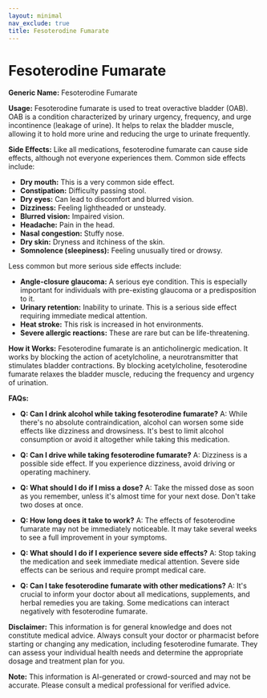 ```yaml
---
layout: minimal
nav_exclude: true
title: Fesoterodine Fumarate
---
```


# Fesoterodine Fumarate

**Generic Name:** Fesoterodine Fumarate

**Usage:** Fesoterodine fumarate is used to treat overactive bladder (OAB).  OAB is a condition characterized by urinary urgency, frequency, and urge incontinence (leakage of urine).  It helps to relax the bladder muscle, allowing it to hold more urine and reducing the urge to urinate frequently.


**Side Effects:**  Like all medications, fesoterodine fumarate can cause side effects, although not everyone experiences them.  Common side effects include:

* **Dry mouth:** This is a very common side effect.
* **Constipation:**  Difficulty passing stool.
* **Dry eyes:**  Can lead to discomfort and blurred vision.
* **Dizziness:**  Feeling lightheaded or unsteady.
* **Blurred vision:** Impaired vision.
* **Headache:**  Pain in the head.
* **Nasal congestion:** Stuffy nose.
* **Dry skin:**  Dryness and itchiness of the skin.
* **Somnolence (sleepiness):** Feeling unusually tired or drowsy.


Less common but more serious side effects include:

* **Angle-closure glaucoma:** A serious eye condition.  This is especially important for individuals with pre-existing glaucoma or a predisposition to it.
* **Urinary retention:** Inability to urinate. This is a serious side effect requiring immediate medical attention.
* **Heat stroke:**  This risk is increased in hot environments.
* **Severe allergic reactions:** These are rare but can be life-threatening.


**How it Works:** Fesoterodine fumarate is an anticholinergic medication.  It works by blocking the action of acetylcholine, a neurotransmitter that stimulates bladder contractions. By blocking acetylcholine, fesoterodine fumarate relaxes the bladder muscle, reducing the frequency and urgency of urination.


**FAQs:**

* **Q: Can I drink alcohol while taking fesoterodine fumarate?**  A:  While there's no absolute contraindication, alcohol can worsen some side effects like dizziness and drowsiness.  It's best to limit alcohol consumption or avoid it altogether while taking this medication.

* **Q: Can I drive while taking fesoterodine fumarate?** A:  Dizziness is a possible side effect. If you experience dizziness, avoid driving or operating machinery.

* **Q: What should I do if I miss a dose?** A: Take the missed dose as soon as you remember, unless it's almost time for your next dose.  Don't take two doses at once.

* **Q:  How long does it take to work?** A: The effects of fesoterodine fumarate may not be immediately noticeable. It may take several weeks to see a full improvement in your symptoms.

* **Q:  What should I do if I experience severe side effects?** A:  Stop taking the medication and seek immediate medical attention.  Severe side effects can be serious and require prompt medical care.

* **Q: Can I take fesoterodine fumarate with other medications?** A:  It's crucial to inform your doctor about all medications, supplements, and herbal remedies you are taking.  Some medications can interact negatively with fesoterodine fumarate.

**Disclaimer:** This information is for general knowledge and does not constitute medical advice. Always consult your doctor or pharmacist before starting or changing any medication, including fesoterodine fumarate. They can assess your individual health needs and determine the appropriate dosage and treatment plan for you.


**Note:** This information is AI-generated or crowd-sourced and may not be accurate. Please consult a medical professional for verified advice.